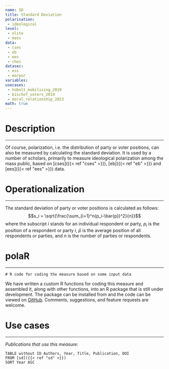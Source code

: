 ```yaml
---
name: SD
title: Standard Deviation
polarisation:
 - ideological
level: 
 - elite
 - mass
data:
 - cses
 - eb
 - ees
 - ches
datasec:
 - ess
 - marpor
variables: 
usecases: 
 - hobolt_mobilising_2019
 - bischof_voters_2019
 - moral_relationship_2023
math: true
---
```

# Description
---
Of course, polarization, i.e. the distribution of party or voter positions, can also be measured by calculating the standard deviation. It is used by a number of scholars, primarily to measure ideological polarization among the mass public, based on [cses]({{< ref "cses" >}}), [eb]({{< ref "eb" >}}) and [ees]({{< ref "ees" >}}) data.
# Operationalization
---
The standard deviation of party or voter positions is calculated as follows:
$$s_i = \sqrt{\frac{\sum_{i=1}^n(p_i-\bar{p})^2}{n}}$$
where the subscript $i$ stands for an individual respondent or party, $p_i$ is the position of a respondent or party $i$, $\bar{p}$ is the average position of all respondents or parties, and $n$ is the number of parties or respondents.
# polaR
---
```
# R code for coding the measure based on some input data
```
We have written a custom R functions for coding this measure and assembled it, along with other functions, into an R package that is still under development. The package can be installed from and the code can be viewed on [GitHub](https://github.com/felixgruenewald/polref). Comments, suggestions, and feature requests are welcome.
# Use cases
---

*Publications that use this measure*:

```dataview
TABLE without ID Authors, Year, Title, Publication, DOI
FROM [sd]({{< ref "sd" >}})
SORT Year ASC
```